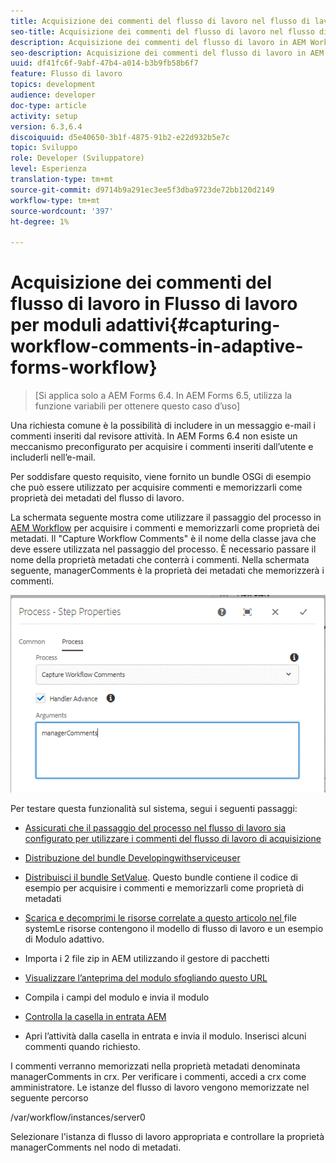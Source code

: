 ```yaml
---
title: Acquisizione dei commenti del flusso di lavoro nel flusso di lavoro Moduli adattivi
seo-title: Acquisizione dei commenti del flusso di lavoro nel flusso di lavoro Moduli adattivi
description: Acquisizione dei commenti del flusso di lavoro in AEM Workflow
seo-description: Acquisizione dei commenti del flusso di lavoro in AEM Workflow
uuid: df41fc6f-9abf-47b4-a014-b3b9fb58b6f7
feature: Flusso di lavoro
topics: development
audience: developer
doc-type: article
activity: setup
version: 6.3,6.4
discoiquuid: d5e40650-3b1f-4875-91b2-e22d932b5e7c
topic: Sviluppo
role: Developer (Sviluppatore)
level: Esperienza
translation-type: tm+mt
source-git-commit: d9714b9a291ec3ee5f3dba9723de72bb120d2149
workflow-type: tm+mt
source-wordcount: '397'
ht-degree: 1%

---
```



# Acquisizione dei commenti del flusso di lavoro in Flusso di lavoro per moduli adattivi{#capturing-workflow-comments-in-adaptive-forms-workflow}

>[Si applica solo a AEM Forms 6.4. In AEM Forms 6.5, utilizza la funzione variabili per ottenere questo caso d’uso]

Una richiesta comune è la possibilità di includere in un messaggio e-mail i commenti inseriti dal revisore attività. In AEM Forms 6.4 non esiste un meccanismo preconfigurato per acquisire i commenti inseriti dall’utente e includerli nell’e-mail.

Per soddisfare questo requisito, viene fornito un bundle OSGi di esempio che può essere utilizzato per acquisire commenti e memorizzarli come proprietà dei metadati del flusso di lavoro.

La schermata seguente mostra come utilizzare il passaggio del processo in [AEM Workflow](http://localhost:4502/editor.html/conf/global/settings/workflow/models/CaptureComments.html) per acquisire i commenti e memorizzarli come proprietà dei metadati. Il &quot;Capture Workflow Comments&quot; è il nome della classe java che deve essere utilizzata nel passaggio del processo. È necessario passare il nome della proprietà metadati che conterrà i commenti. Nella schermata seguente, managerComments è la proprietà dei metadati che memorizzerà i commenti.

![workflowcommenti1](assets/workflowcomments1.gif)

Per testare questa funzionalità sul sistema, segui i seguenti passaggi:
* [Assicurati che il passaggio del processo nel flusso di lavoro sia configurato per utilizzare i commenti del flusso di lavoro di acquisizione](http://localhost:4502/editor.html/conf/global/settings/workflow/models/CaptureComments.html)

* [Distribuzione del bundle Developingwithserviceuser](/help/forms/assets/common-osgi-bundles/DevelopingWithServiceUser.jar)

* [Distribuisci il bundle SetValue](/help/forms/assets/common-osgi-bundles/SetValueApp.core-1.0-SNAPSHOT.jar). Questo bundle contiene il codice di esempio per acquisire i commenti e memorizzarli come proprietà di metadati

* [Scarica e decomprimi le risorse correlate a questo articolo nel ](assets/capturecomments.zip) file systemLe risorse contengono il modello di flusso di lavoro e un esempio di Modulo adattivo.

* Importa i 2 file zip in AEM utilizzando il gestore di pacchetti

* [Visualizzare l’anteprima del modulo sfogliando questo URL](http://localhost:4502/content/dam/formsanddocuments/capturecomments/jcr:content?wcmmode=disabled)

* Compila i campi del modulo e invia il modulo

* [Controlla la casella in entrata AEM](http://localhost:4502/aem/inbox)

* Apri l’attività dalla casella in entrata e invia il modulo. Inserisci alcuni commenti quando richiesto.

I commenti verranno memorizzati nella proprietà metadati denominata managerComments in crx. Per verificare i commenti, accedi a crx come amministratore. Le istanze del flusso di lavoro vengono memorizzate nel seguente percorso

/var/workflow/instances/server0

Selezionare l&#39;istanza di flusso di lavoro appropriata e controllare la proprietà managerComments nel nodo di metadati.

